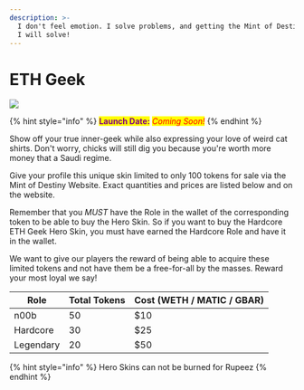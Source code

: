 ```yaml
---
description: >-
  I don't feel emotion. I solve problems, and getting the Mint of Destiny is one
  I will solve!
---
```


# ETH Geek

![](../../.gitbook/assets/skin-eth\_geek.jpg)

{% hint style="info" %}
<mark style="color:purple;">**Launch Date:**</mark> _<mark style="color:red;">Coming Soon!</mark>_
{% endhint %}

Show off your true inner-geek while also expressing your love of weird cat shirts. Don't worry, chicks will still dig you because you're worth more money that a Saudi regime.

Give your profile this unique skin limited to only 100 tokens for sale via the Mint of Destiny Website. Exact quantities and prices are listed below and on the website.

Remember that you _MUST_ have the Role in the wallet of the corresponding token to be able to buy the Hero Skin. So if you want to buy the Hardcore ETH Geek Hero Skin, you must have earned the Hardcore Role and have it in the wallet.

We want to give our players the reward of being able to acquire these limited tokens and not have them be a free-for-all by the masses. Reward your most loyal we say!

| Role      | Total Tokens | Cost (WETH / MATIC / GBAR) |
| --------- | ------------ | -------------------------- |
| n00b      | 50           | $10                        |
| Hardcore  | 30           | $25                        |
| Legendary | 20           | $50                        |

{% hint style="info" %}
Hero Skins can not be burned for Rupeez
{% endhint %}

